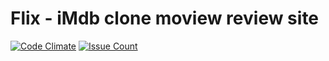 # Flix - iMdb clone moview review site

[![Code Climate](https://codeclimate.com/github/iamarmanjon/flix/badges/gpa.svg)](https://codeclimate.com/github/iamarmanjon/flix)
[![Issue Count](https://codeclimate.com/github/iamarmanjon/flix/badges/issue_count.svg)](https://codeclimate.com/github/iamarmanjon/flix)

